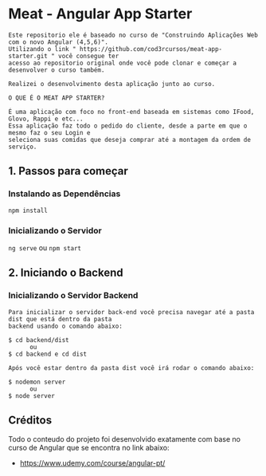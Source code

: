 # Meat - Angular App Starter
```
Este repositorio ele é baseado no curso de "Construindo Aplicações Web com o novo Angular (4,5,6)". 
Utilizando o link " https://github.com/cod3rcursos/meat-app-starter.git " você consegue ter 
acesso ao repositorio original onde você pode clonar e começar a desenvolver o curso também.

Realizei o desenvolvimento desta aplicação junto ao curso.

O QUE É O MEAT APP STARTER? 

É uma aplicação com foco no front-end baseada em sistemas como IFood, Glovo, Rappi e etc... 
Essa aplicação faz todo o pedido do cliente, desde a parte em que o mesmo faz o seu Login e 
seleciona suas comidas que deseja comprar até a montagem da ordem de serviço. 
```
## 1. Passos para começar

### Instalando as Dependências

`npm install`

### Inicializando o Servidor

`ng serve` ou `npm start`

## 2. Iniciando o Backend

### Inicializando o Servidor Backend
```
Para inicializar o servidor back-end você precisa navegar até a pasta dist que está dentro da pasta
backend usando o comando abaixo:

$ cd backend/dist 
      ou
$ cd backend e cd dist

Após você estar dentro da pasta dist você irá rodar o comando abaixo:

$ nodemon server
      ou
$ node server
```

## Créditos

Todo o conteudo do projeto foi desenvolvido exatamente com base no curso de Angular que se encontra no link abaixo:

  - https://www.udemy.com/course/angular-pt/
